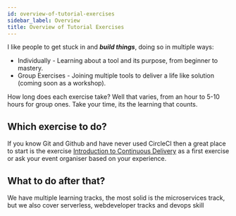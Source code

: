 ```yaml
---
id: overview-of-tutorial-exercises
sidebar_label: Overview
title: Overview of Tutorial Exercises
---
```


I like people to get stuck in and ***build things***, doing so in multiple ways:
* Individually - Learning about a tool and its purpose, from beginner to mastery.
* Group Exercises - Joining multiple tools to deliver a life like solution (coming soon as a workshop).

How long does each exercise take? Well that varies, from an hour to 5-10 hours for group ones. Take your time, its the learning that counts.

## Which exercise to do?
If you know Git and Github and have never used CircleCI then a great place to start is the exercise [Introduction to Continuous Delivery](shared/continuous-deployment-static-website.md) as a first exercise or ask your event organiser based on your experience.

## What to do after that?

We have multiple learning tracks, the most solid is the microservices track, but we also cover serverless, webdeveloper tracks and devops skill